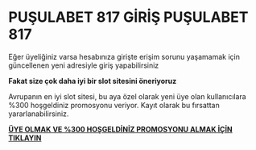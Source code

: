 # PUŞULABET 817 GİRİŞ PUŞULABET 817

Eğer üyeliğiniz varsa hesabınıza girişte erişim sorunu yaşamamak için güncellenen yeni adresiyle giriş yapabilirsiniz

**Fakat size çok daha iyi bir slot sitesini öneriyoruz**

Avrupanın en iyi slot sitesi, bu aya özel olarak yeni üye olan kullanıcılara %300 hoşgeldiniz promosyonu veriyor. Kayıt olarak bu fırsattan yararlanabilirsiniz.

[**ÜYE OLMAK VE %300 HOŞGELDİNİZ PROMOSYONU ALMAK İÇİN TIKLAYIN**](https://cutt.ly/rexiQs3D)
